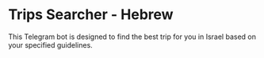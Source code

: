 # Trips Searcher - Hebrew
This Telegram bot is designed to find the best trip for you in Israel based on your specified guidelines.

